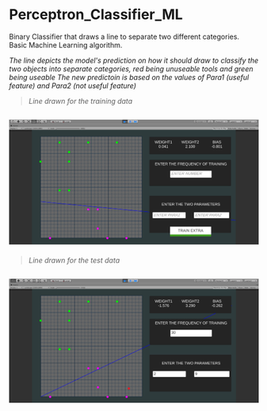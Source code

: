 # Perceptron_Classifier_ML

Binary Classifier that draws a line to separate two different categories. Basic Machine Learning algorithm.

*The line depicts the model's prediction on how it should draw to classify the two objects into separate categories, red being unuseable tools and green being useable*
*The new predictoin is based on the values of Para1 (useful feature) and Para2 (not useful feature)*

>*Line drawn for the training data*

![](images/Training.png)
---
>*Line drawn for the test data*

![](images/Prediction.png)
---

